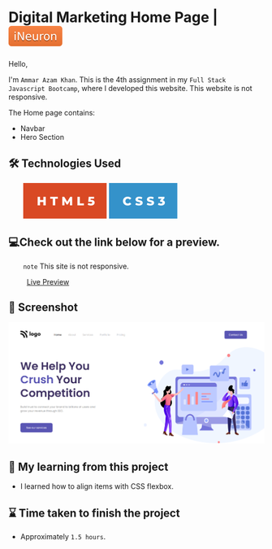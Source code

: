 # Digital Marketing Home Page | [![iNeuron](./assets/iNeuron-badge.svg)](https://ineuron.ai/)

Hello,

I'm `Ammar Azam Khan`. This is the 4th assignment in my `Full Stack Javascript Bootcamp`, where I developed this website. This website is not responsive.

The Home page contains:

- Navbar
- Hero Section

## 🛠 Technologies Used

&emsp; &ensp; [![HTML5](./assets/HTML%20badge.svg)](https://developer.mozilla.org/en-US/docs/Web/HTML) [![CSS3](./assets/CSS%20badge.svg)](https://developer.mozilla.org/en-US/docs/Web/CSS)

## 💻Check out the link below for a preview.

&emsp; &ensp; `note` This site is not responsive.

&emsp; &ensp; &ensp;[Live Preview](https://landing-page-digital-marketing.netlify.app)

## 📸 Screenshot

![Project Screenshort](./png.png)

## 📝 My learning from this project

- I learned how to align items with CSS flexbox.

## ⌛ Time taken to finish the project

- Approximately `1.5 hours`.
